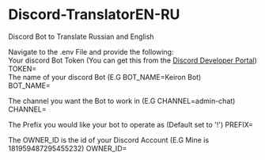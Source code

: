 # Discord-TranslatorEN-RU
Discord Bot to Translate Russian and English

Navigate to the .env File and provide the following:
<br>
Your discord Bot Token (You can get this from the [Discord Developer Portal](https://discord.com/developers/applications))
<br>
TOKEN=
<br>
The name of your discord Bot (E.G BOT_NAME=Keiron Bot)
<br>
BOT_NAME=

The channel you want the Bot to work in (E.G CHANNEL=admin-chat)
CHANNEL=

The Prefix you would like your bot to operate as (Default set to '!')
PREFIX=

The OWNER_ID is the id of your Discord Account (E.G Mine is 181959487295455232)
OWNER_ID=
